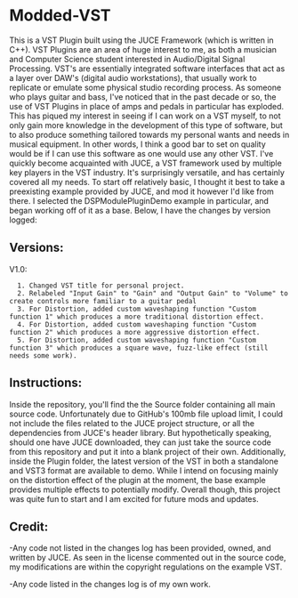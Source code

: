 # Modded-VST

This is a VST Plugin built using the JUCE Framework (which is written in C++).  VST Plugins are an area of huge interest to me, as both a musician and Computer Science student interested in Audio/Digital Signal Processing.  VST's are essentially integrated software interfaces that act as a layer over DAW's (digital audio workstations), that usually work to replicate or emulate some physical studio recording process.  As someone who plays guitar and bass, I've noticed that in the past decade or so, the use of VST Plugins in place of amps and pedals in particular has exploded.  This has piqued my interest in seeing if I can work on a VST myself, to not only gain more knowledge in the development of this type of software, but to also produce something tailored towards my personal wants and needs in musical equipment.  In other words, I think a good bar to set on quality would be if I can use this software as one would use any other VST.  I've quickly become acquainted with JUCE, a VST framework used by multiple key players in the VST industry.  It's surprisingly versatile, and has certainly covered all my needs.  To start off relatively basic, I thought it best to take a preexisting example provided by JUCE, and mod it however I'd like from there.  I selected the DSPModulePluginDemo example in particular, and began working off of it as a base.  Below, I have the changes by version logged:

Versions:
-------------------------------------------------------
V1.0: 

      1. Changed VST title for personal project.
      2. Relabeled "Input Gain" to "Gain" and "Output Gain" to "Volume" to create controls more familiar to a guitar pedal
      3. For Distortion, added custom waveshaping function "Custom function 1" which produces a more traditional distortion effect.
      4. For Distortion, added custom waveshaping function "Custom function 2" which produces a more aggressive distortion effect.
      5. For Distortion, added custom waveshaping function "Custom function 3" which produces a square wave, fuzz-like effect (still needs some work).

Instructions:
-

Inside the repository, you'll find the the Source folder containing all main source code.  Unfortunately due to GitHub's 100mb file upload limit, I could not include the files related to the JUCE project structure, or all the dependencies from JUCE's header library.  But hypothetically speaking, should one have JUCE downloaded, they can just take the source code from this repository and put it into a blank project of their own.  Additionally, inside the Plugin folder, the latest version of the VST in both a standalone and VST3 format are available to demo.  While I intend on focusing mainly on the distortion effect of the plugin at the moment, the base example provides multiple effects to potentially modify.  Overall though, this project was quite fun to start and I am excited for future mods and updates.

Credit: 
-
-Any code not listed in the changes log has been provided, owned, and written by JUCE.  As seen in the license commented out in the source code, my modifications are within the copyright regulations on the example VST.

-Any code listed in the changes log is of my own work.
